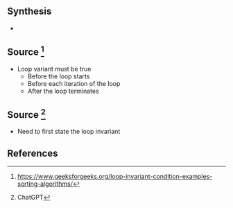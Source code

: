 ## Synthesis
- 
## Source [^1]
- Loop variant must be true
	- Before the loop starts
	- Before each iteration of the loop
	- After the loop terminates
## Source [^2]
- Need to first state the loop invariant
## References
[^1]: https://www.geeksforgeeks.org/loop-invariant-condition-examples-sorting-algorithms/
[^2]: ChatGPT